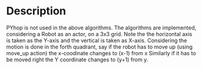 # Description
PYhop is not used in the above algorithms.
The algorithms are implemented, considering a Robot as an actor, on a 3x3 grid.
Note the the horizontal axis is taken as the Y-axis and the vertical is taken as X-axis.
Considering the motion is done in the forth quadrant, say if the robot has to move up (using move_up action) the x-coodinate changes to (x-1) from x
Similarly if it has to be moved right the Y coordinate changes to (y+1) from y.
